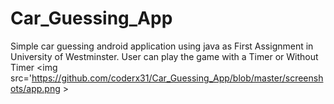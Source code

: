 # Car_Guessing_App
Simple car guessing android application using java as First Assignment in University of Westminster. 
User can play the game with a Timer or Without Timer
<img src='https://github.com/coderx31/Car_Guessing_App/blob/master/screenshots/app.png >
